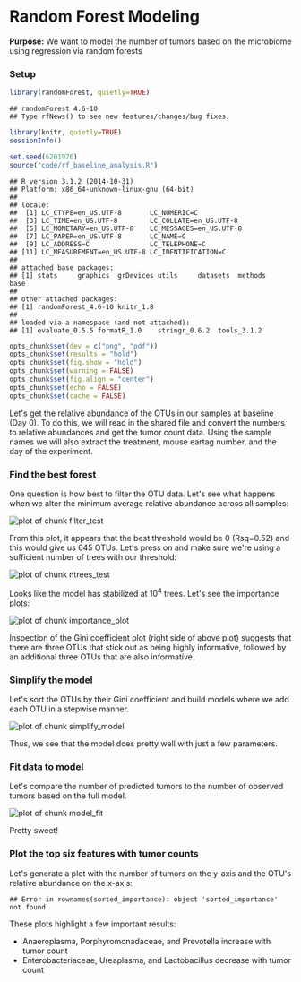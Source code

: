 # Random Forest Modeling


**Purpose:** We want to model the number of tumors based on the microbiome using
regression via random forests


### Setup


```r
library(randomForest, quietly=TRUE)
```

```
## randomForest 4.6-10
## Type rfNews() to see new features/changes/bug fixes.
```

```r
library(knitr, quietly=TRUE)
sessionInfo()

set.seed(6201976)
source("code/rf_baseline_analysis.R")
```

```
## R version 3.1.2 (2014-10-31)
## Platform: x86_64-unknown-linux-gnu (64-bit)
## 
## locale:
##  [1] LC_CTYPE=en_US.UTF-8       LC_NUMERIC=C              
##  [3] LC_TIME=en_US.UTF-8        LC_COLLATE=en_US.UTF-8    
##  [5] LC_MONETARY=en_US.UTF-8    LC_MESSAGES=en_US.UTF-8   
##  [7] LC_PAPER=en_US.UTF-8       LC_NAME=C                 
##  [9] LC_ADDRESS=C               LC_TELEPHONE=C            
## [11] LC_MEASUREMENT=en_US.UTF-8 LC_IDENTIFICATION=C       
## 
## attached base packages:
## [1] stats     graphics  grDevices utils     datasets  methods   base     
## 
## other attached packages:
## [1] randomForest_4.6-10 knitr_1.8          
## 
## loaded via a namespace (and not attached):
## [1] evaluate_0.5.5 formatR_1.0    stringr_0.6.2  tools_3.1.2
```


```r
opts_chunk$set(dev = c("png", "pdf"))
opts_chunk$set(results = "hold")
opts_chunk$set(fig.show = "hold")
opts_chunk$set(warning = FALSE)
opts_chunk$set(fig.align = "center")
opts_chunk$set(echo = FALSE)
opts_chunk$set(cache = FALSE)
```

Let's get the relative abundance of the OTUs in our samples at baseline (Day 0).
To do this, we will read in the shared file and convert the numbers to relative
abundances and get the tumor count data. Using the sample names we will also
extract the treatment, mouse eartag number, and the day of the experiment.




### Find the best forest

One question is how best to filter the OTU data. Let's see what happens when we
alter the minimum average relative abundance across all samples:

<img src="results/figures/filter_test-1.png" title="plot of chunk filter_test" alt="plot of chunk filter_test" style="display: block; margin: auto;" />

From this plot, it appears that the best threshold would be
0 (Rsq=0.52) and this would
give us 645 OTUs. Let's press on and make sure we're
using a sufficient number of trees with our threshold:

<img src="results/figures/ntrees_test-1.png" title="plot of chunk ntrees_test" alt="plot of chunk ntrees_test" style="display: block; margin: auto;" />

Looks like the model has stabilized at 10<sup>4</sup> trees. Let's see the
importance plots:

<img src="results/figures/importance_plot-1.png" title="plot of chunk importance_plot" alt="plot of chunk importance_plot" style="display: block; margin: auto;" />

Inspection of the Gini coefficient plot (right side of above plot) suggests that
there are three OTUs that stick out as being highly informative, followed by an
additional three OTUs that are also informative.


### Simplify the model

Let's sort the OTUs by their Gini coefficient and build models where we add each
OTU in a stepwise manner.


<img src="results/figures/simplify_model-1.png" title="plot of chunk simplify_model" alt="plot of chunk simplify_model" style="display: block; margin: auto;" />

Thus, we see that the model does pretty well with just a few parameters.


### Fit data to model

Let's compare the number of predicted tumors to the number of observed tumors
based on the full model.

<img src="results/figures/model_fit-1.png" title="plot of chunk model_fit" alt="plot of chunk model_fit" style="display: block; margin: auto;" />

Pretty sweet!


### Plot the top six features with tumor counts

Let's generate a plot with the number of tumors on the y-axis and the OTU's
relative abundance on the x-axis:


```
## Error in rownames(sorted_importance): object 'sorted_importance' not found
```

These plots highlight a few important results:
* Anaeroplasma, Porphyromonadaceae, and Prevotella increase with tumor count
* Enterobacteriaceae, Ureaplasma, and Lactobacillus decrease with tumor count

